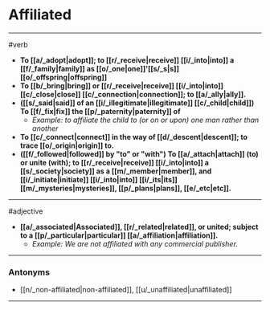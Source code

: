 # Affiliated
---
#verb
- **To [[a/_adopt|adopt]]; to [[r/_receive|receive]] [[i/_into|into]] a [[f/_family|family]] as [[o/_one|one]]'[[s/_s|s]] [[o/_offspring|offspring]]**
- **To [[b/_bring|bring]] or [[r/_receive|receive]] [[i/_into|into]] [[c/_close|close]] [[c/_connection|connection]]; to [[a/_ally|ally]].**
- **([[s/_said|said]] of an [[i/_illegitimate|illegitimate]] [[c/_child|child]]) To [[f/_fix|fix]] the [[p/_paternity|paternity]] of**
	- _Example: to affiliate the child to (or on or upon) one man rather than another_
- **To [[c/_connect|connect]] in the way of [[d/_descent|descent]]; to trace [[o/_origin|origin]] to.**
- **([[f/_followed|followed]] by "to" or "with") To [[a/_attach|attach]] (to) or unite (with); to [[r/_receive|receive]] [[i/_into|into]] a [[s/_society|society]] as a [[m/_member|member]], and [[i/_initiate|initiate]] [[i/_into|into]] [[i/_its|its]] [[m/_mysteries|mysteries]], [[p/_plans|plans]], [[e/_etc|etc]].**
---
#adjective
- **[[a/_associated|Associated]], [[r/_related|related]], or united; subject to a [[p/_particular|particular]] [[a/_affiliation|affiliation]].**
	- _Example: We are not affiliated with any commercial publisher._
---
### Antonyms
- [[n/_non-affiliated|non-affiliated]], [[u/_unaffiliated|unaffiliated]]
---
